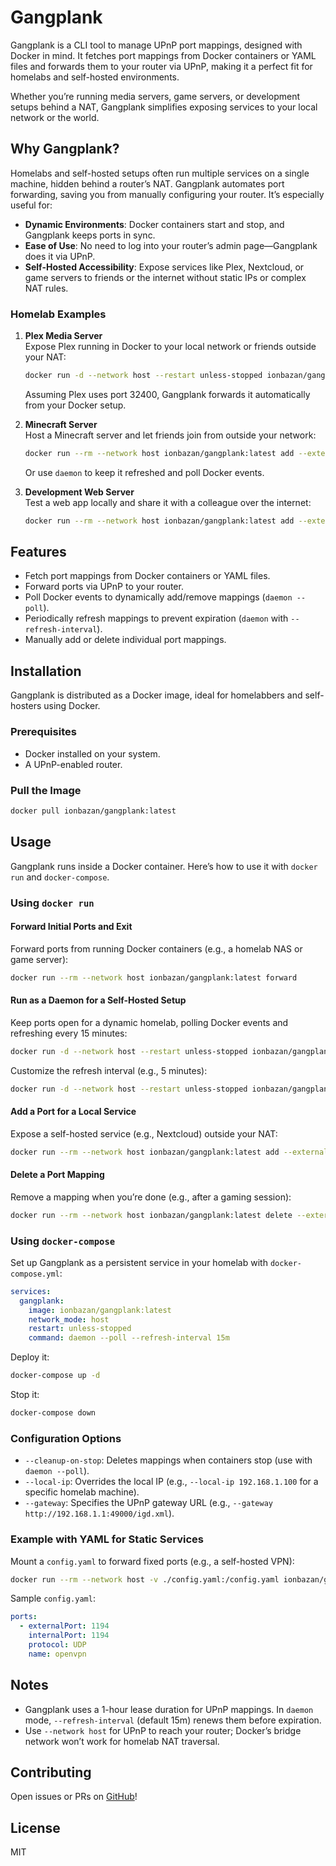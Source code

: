 # Gangplank

Gangplank is a CLI tool to manage UPnP port mappings, designed with Docker in mind. 
It fetches port mappings from Docker containers or YAML files and forwards them to your router via UPnP, making it a perfect fit for homelabs and self-hosted environments. 

Whether you’re running media servers, game servers, or development setups behind a NAT, Gangplank simplifies exposing services to your local network or the world.

## Why Gangplank?

Homelabs and self-hosted setups often run multiple services on a single machine, hidden behind a router’s NAT. Gangplank automates port forwarding, saving you from manually configuring your router. It’s especially useful for:
- **Dynamic Environments**: Docker containers start and stop, and Gangplank keeps ports in sync.
- **Ease of Use**: No need to log into your router’s admin page—Gangplank does it via UPnP.
- **Self-Hosted Accessibility**: Expose services like Plex, Nextcloud, or game servers to friends or the internet without static IPs or complex NAT rules.

### Homelab Examples
1. **Plex Media Server**  
   Expose Plex running in Docker to your local network or friends outside your NAT:
   ```bash
   docker run -d --network host --restart unless-stopped ionbazan/gangplank:latest daemon --refresh-interval 15m
   ```
   Assuming Plex uses port 32400, Gangplank forwards it automatically from your Docker setup.

2. **Minecraft Server**  
   Host a Minecraft server and let friends join from outside your network:
   ```bash
   docker run --rm --network host ionbazan/gangplank:latest add --external 25565 --internal 25565 --protocol TCP --name minecraft
   ```
   Or use `daemon` to keep it refreshed and poll Docker events.

3. **Development Web Server**  
   Test a web app locally and share it with a colleague over the internet:
   ```bash
   docker run --rm --network host ionbazan/gangplank:latest add --external 8080 --internal 80 --protocol TCP --name dev-web
   ```

## Features
- Fetch port mappings from Docker containers or YAML files.
- Forward ports via UPnP to your router.
- Poll Docker events to dynamically add/remove mappings (`daemon --poll`).
- Periodically refresh mappings to prevent expiration (`daemon` with `--refresh-interval`).
- Manually add or delete individual port mappings.

## Installation

Gangplank is distributed as a Docker image, ideal for homelabbers and self-hosters using Docker.

### Prerequisites
- Docker installed on your system.
- A UPnP-enabled router.

### Pull the Image
```bash
docker pull ionbazan/gangplank:latest
```

## Usage

Gangplank runs inside a Docker container. Here’s how to use it with `docker run` and `docker-compose`.

### Using `docker run`

#### Forward Initial Ports and Exit
Forward ports from running Docker containers (e.g., a homelab NAS or game server):
```bash
docker run --rm --network host ionbazan/gangplank:latest forward
```

#### Run as a Daemon for a Self-Hosted Setup
Keep ports open for a dynamic homelab, polling Docker events and refreshing every 15 minutes:
```bash
docker run -d --network host --restart unless-stopped ionbazan/gangplank:latest daemon --poll
```

Customize the refresh interval (e.g., 5 minutes):
```bash
docker run -d --network host --restart unless-stopped ionbazan/gangplank:latest daemon --poll --refresh-interval 5m
```

#### Add a Port for a Local Service
Expose a self-hosted service (e.g., Nextcloud) outside your NAT:
```bash
docker run --rm --network host ionbazan/gangplank:latest add --external 443 --internal 443 --protocol TCP --name nextcloud
```

#### Delete a Port Mapping
Remove a mapping when you’re done (e.g., after a gaming session):
```bash
docker run --rm --network host ionbazan/gangplank:latest delete --external 25565 --protocol TCP
```

### Using `docker-compose`

Set up Gangplank as a persistent service in your homelab with `docker-compose.yml`:

```yaml
services:
  gangplank:
    image: ionbazan/gangplank:latest
    network_mode: host
    restart: unless-stopped
    command: daemon --poll --refresh-interval 15m
```

Deploy it:
```bash
docker-compose up -d
```

Stop it:
```bash
docker-compose down
```

### Configuration Options
- `--cleanup-on-stop`: Deletes mappings when containers stop (use with `daemon --poll`).
- `--local-ip`: Overrides the local IP (e.g., `--local-ip 192.168.1.100` for a specific homelab machine).
- `--gateway`: Specifies the UPnP gateway URL (e.g., `--gateway http://192.168.1.1:49000/igd.xml`).

### Example with YAML for Static Services
Mount a `config.yaml` to forward fixed ports (e.g., a self-hosted VPN):
```bash
docker run --rm --network host -v ./config.yaml:/config.yaml ionbazan/gangplank:latest forward
```

Sample `config.yaml`:
```yaml
ports:
  - externalPort: 1194
    internalPort: 1194
    protocol: UDP
    name: openvpn
```

## Notes
- Gangplank uses a 1-hour lease duration for UPnP mappings. In `daemon` mode, `--refresh-interval` (default 15m) renews them before expiration.
- Use `--network host` for UPnP to reach your router; Docker’s bridge network won’t work for homelab NAT traversal.

## Contributing
Open issues or PRs on [GitHub](https://github.com/ionbazan/gangplank)!

## License
MIT

